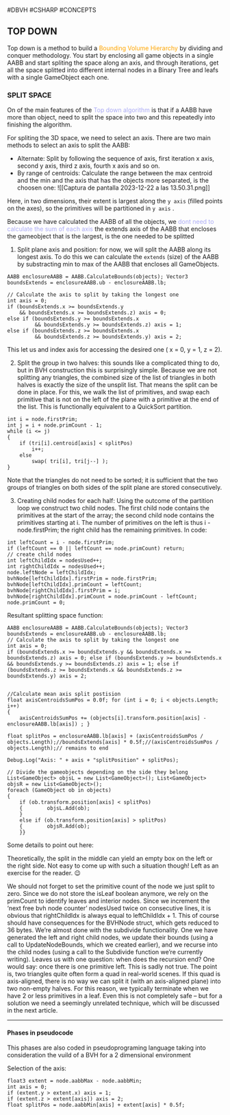 #DBVH #CSHARP #CONCEPTS 

## TOP DOWN 

Top down is a method to build a <span style="color:orange;">Bounding Volume Hierarchy</span> by dividing and conquer methodology. 
You start by enclosing all game objects in a single AABB and start spliting the space along an axis, and through iterations, get all the space splitted into different internal nodes in a Binary Tree and leafs with a single GameObject each one. 

### SPLIT SPACE

On of the main features of the <span style="color:#ababf5;">Top down algorithm</span> is that if a AABB have more than object, need to split the space into two and this repeatedly into finishing the algorithm. 

For spliting the 3D space, we need to select an axis. There are two main methods to select an axis to split the AABB: 

* Alternate: Split by following the sequence of axis, first iteration x axis, second y axis, third z axis, fourth x axis and so on. 
* By range of centroids: Calculate the range between the max centroid and the min and the axis that has the objects more separated, is the choosen one: 
![[Captura de pantalla 2023-12-22 a las 13.50.31.png]]

Here, in two dimensions, their extent is largest along the `y axis` (filled points on the axes), so the primitives will be partitioned in `y axis` .

Because we have calculated the AABB of all the objects, we <span style="color:#ababf5;">dont need to calculate the sum of each axis</span> the extends axis of the AABB that encloses the gameobject that is the largest, is the one needed to be splitted


1. Split plane axis and position: for now, we will split the AABB along its longest axis. To do this we can calculate the `extends` (size) of the AABB by substracting min to max of the AABB that encloses all GameObjects. 

```CSHARP 
AABB enclosureAABB = AABB.CalculateBounds(objects); Vector3 boundsExtends = enclosureAABB.ub - enclosureAABB.lb;   

// Calculate the axis to split by taking the longest one  
int axis = 0;  
if (boundsExtends.x >= boundsExtends.y 
	&& boundsExtends.x >= boundsExtends.z) axis = 0; 
else if (boundsExtends.y >= boundsExtends.x 
		 && boundsExtends.y >= boundsExtends.z) axis = 1; 
else if (boundsExtends.z >= boundsExtends.x 
		 && boundsExtends.z >= boundsExtends.y) axis = 2;   
```

This let us and index axis for accessing the desired one ( x = 0, y = 1, z = 2). 



2. Split the group in two halves: this sounds like a complicated thing to do, but in BVH construction this is surprisingly simple. Because we are not splitting any triangles, the combined size of the list of triangles in both halves is exactly the size of the unsplit list. That means the split can be done in place. For this, we walk the list of primitives, and swap each primitive that is not on the left of the plane with a primitive at the end of the list. This is functionally equivalent to a QuickSort partition.

```CSHARP
int i = node.firstPrim;
int j = i + node.primCount - 1;
while (i <= j)
{
    if (tri[i].centroid[axis] < splitPos)
        i++;
    else
        swap( tri[i], tri[j--] );
}

```

Note that the triangles do not need to be sorted; it is sufficient that the two groups of triangles on both sides of the split plane are stored consecutively.

3. Creating child nodes for each half: Using the outcome of the partition loop we construct two child nodes. The first child node contains the primitives at the start of the array; the second child node contains the primitives starting at i. The number of primitives on the left is thus i - node.firstPrim; the right child has the remaining primitives. In code:
```CSHARP
int leftCount = i - node.firstPrim;
if (leftCount == 0 || leftCount == node.primCount) return;
// create child nodes
int leftChildIdx = nodesUsed++;
int rightChildIdx = nodesUsed++;
node.leftNode = leftChildIdx;
bvhNode[leftChildIdx].firstPrim = node.firstPrim;
bvhNode[leftChildIdx].primCount = leftCount;
bvhNode[rightChildIdx].firstPrim = i;
bvhNode[rightChildIdx].primCount = node.primCount - leftCount;
node.primCount = 0;
```

Resultant splitting space function: 

```CSHARP 
AABB enclosureAABB = AABB.CalculateBounds(objects); Vector3 boundsExtends = enclosureAABB.ub - enclosureAABB.lb;   
// Calculate the axis to split by taking the longest one  
int axis = 0;  
if (boundsExtends.x >= boundsExtends.y && boundsExtends.x >= boundsExtends.z) axis = 0; else if (boundsExtends.y >= boundsExtends.x && boundsExtends.y >= boundsExtends.z) axis = 1; else if (boundsExtends.z >= boundsExtends.x && boundsExtends.z >= boundsExtends.y) axis = 2;   
  
  
//Calculate mean axis split postision  
float axisCentroidsSumPos = 0.0f; for (int i = 0; i < objects.Length; i++)  
{  
    axisCentroidsSumPos += (objects[i].transform.position[axis] - enclosureAABB.lb[axis]) ; }  
  
float splitPos = enclosureAABB.lb[axis] + (axisCentroidsSumPos / objects.Length);//boundsExtends[axis] * 0.5f;//(axisCentroidsSumPos / objects.Length);// remains to end  
  
Debug.Log("Axis: " + axis + "splitPosition" + splitPos);  
  
// Divide the gameobjects depending on the side they belong  
List<GameObject> objsL = new List<GameObject>(); List<GameObject> objsR = new List<GameObject>();  
foreach (GameObject ob in objects)  
{  
    if (ob.transform.position[axis] < splitPos)  
    {        objsL.Add(ob);   
    }  
    else if (ob.transform.position[axis] > splitPos)  
    {        objsR.Add(ob);  
    }}
```

Some details to point out here:

Theoretically, the split in the middle can yield an empty box on the left or the right side. Not easy to come up with such a situation though! Left as an exercise for the reader. 😉

We should not forget to set the primitive count of the node we just split to zero. Since we do not store the isLeaf boolean anymore, we rely on the primCount to identify leaves and interior nodes.
Since we increment the ‘next free bvh node counter’ nodesUsed twice on consecutive lines, it is obvious that rightChildIdx is always equal to leftChildIdx + 1. This of course should have consequences for the BVHNode struct, which gets reduced to 36 bytes.
We’re almost done with the subdivide functionality. One we have generated the left and right child nodes, we update their bounds (using a call to UpdateNodeBounds, which we created earlier), and we recurse into the child nodes (using a call to the Subdivide function we’re currently writing). Leaves us with one question: when does the recursion end? One would say: once there is one primitive left. This is sadly not true. The point is, two triangles quite often form a quad in real-world scenes. If this quad is axis-aligned, there is no way we can split it (with an axis-aligned plane) into two non-empty halves. For this reason, we typically terminate when we have 2 or less primitives in a leaf. Even this is not completely safe – but for a solution we need a seemingly unrelated technique, which will be discussed in the next article.






--- 
#### Phases in pseudocode 

This phases are also coded in pseudoprograming language taking into consideration the vuild of a BVH for a 2 dimensional environment

Selection of the axis: 

```CSHARP
float3 extent = node.aabbMax - node.aabbMin;
int axis = 0;
if (extent.y > extent.x) axis = 1;
if (extent.z > extent[axis]) axis = 2;
float splitPos = node.aabbMin[axis] + extent[axis] * 0.5f;
```

